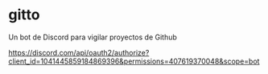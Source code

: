 # gitto
Un bot de Discord para vigilar proyectos de Github

https://discord.com/api/oauth2/authorize?client_id=1041445859184869396&permissions=407619370048&scope=bot
